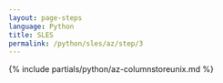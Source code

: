 ```yaml
---
layout: page-steps
language: Python
title: SLES
permalink: /python/sles/az/step/3
---
```


{% include partials/python/az-columnstoreunix.md %}
